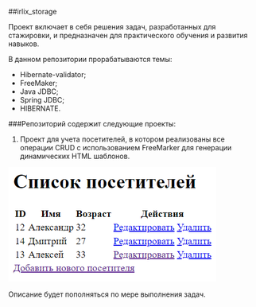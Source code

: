 ##irlix_storage

Проект включает в себя решения задач, разработанных для стажировки, 
и предназначен для практического обучения и развития навыков.

В данном репозитории прорабатываются темы:

+ Hibernate-validator;
+ FreeMaker;
+ Java JDBC;
+ Spring JDBC;
+ HIBERNATE.


###Репозиторий содержит следующие проекты:

1) Проект для учета посетителей, в котором реализованы все операции CRUD
с использованием FreeMarker для генерации динамических HTML шаблонов.

![](src/main/resources/static/images/allPeoples.png)

Описание будет пополняться по мере выполнения задач.
